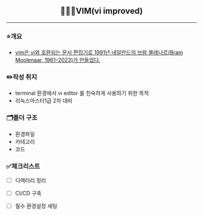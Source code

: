 <div align="center">

## 🧑🏽‍💻VIM(vi improved)

</div>

---

### ⭐️개요
- [vim은 vi와 호환되는 문서 편집기로 1991년 네덜란드의 브람 몰레나르(Bram Moolenaar, 1961–2023)가 만들었다.](https://namu.wiki/w/vim "출처:나무위키")

### ✏️작성 취지
- terminal 환경에서 vi editor 를 친숙하게 사용하기 위한 목적
- 리눅스마스터1급 2차 대비

### 🗂️폴더 구조
- 환경파일
- 카테고리
- 코드

### ✅체크리스트
- [ ] 디렉터리 정리
- [ ] CI/CD 구축
- [ ] 필수 환경설정 세팅

